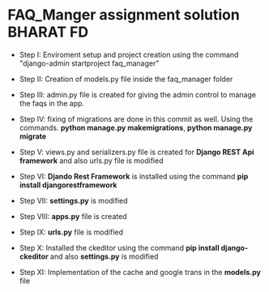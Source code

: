 # FAQ_Manger assignment solution BHARAT FD

- Step I: Enviroment setup and project creation using the command
    "django-admin startproject faq_manager"

- Step II: Creation of models.py file inside the faq_manager folder

- Step III: admin.py file is created for giving the admin control to manage the faqs in the app.

- Step IV: fixing of migrations are done in this commit as well. Using the commands. **python manage.py makemigrations**, **python manage.py migrate**

- Step V: views.py and serializers.py file is created for **Django REST Api framework** and also urls.py file is modified

- Step VI: **Djando Rest Framework** is installed using the command **pip install djangorestframework**

- Step VII: **settings.py** is modified

- Step VIII: **apps.py** file is created

- Step IX: **urls.py** file is modified

- Step X: Installed the ckeditor using the command **pip install django-ckeditor** and also **settings.py** is modified

- Step XI: Implementation of the cache and google trans in the **models.py** file


